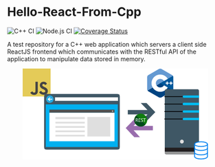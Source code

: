 # Hello-React-From-Cpp
![C++ CI](https://github.com/prince-chrismc/Hello-React-From-Cpp/workflows/C++%20CI/badge.svg)
![Node.js CI](https://github.com/prince-chrismc/Hello-React-From-Cpp/workflows/Node.js%20CI/badge.svg)
[![Coverage Status](https://coveralls.io/repos/github/prince-chrismc/Hello-React-From-Cpp/badge.svg?branch=master)](https://coveralls.io/github/prince-chrismc/Hello-React-From-Cpp?branch=master)

A test repository for a C++ web application which servers a client side ReactJS frontend which communicates with the RESTful API of the application
to manipulate data stored in memory.

<p align="center">
  <img src="https://github.com/prince-chrismc/Hello-React-From-Cpp/blob/master/docs/Hello-React-From-Cpp-Diagram.png?raw=true">
</p>

